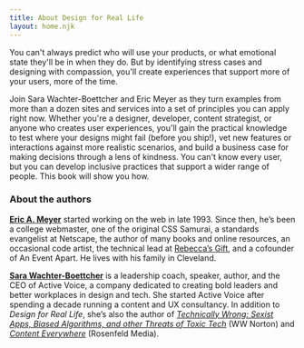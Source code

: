 ```yaml
---
title: About Design for Real Life
layout: home.njk
---
```

You can't always predict who will use your products, or what emotional state they'll be in when they do. But by identifying stress cases and designing with compassion, you'll create experiences that support more of your users, more of the time.

Join Sara Wachter-Boettcher and Eric Meyer as they turn examples from more than a dozen sites and services into a set of principles you can apply right now. Whether you're a designer, developer, content strategist, or anyone who creates user experiences, you'll gain the practical knowledge to test where your designs might fail (before you ship!), vet new features or interactions against more realistic scenarios, and build a business case for making decisions through a lens of kindness. You can't know every user, but you can develop inclusive practices that support a wider range of people. This book will show you how.

### About the authors

**[Eric A. Meyer](https://meyerweb.com/)** started working on the web in late 1993. Since then, he’s been a college webmaster, one of the original CSS Samurai, a standards evangelist at Netscape, the author of many books and online resources, an occasional code artist, the technical lead at [Rebecca’s Gift](http://rebeccasgift.org/), and a cofounder of An Event Apart. He lives with his family in Cleveland.

**[Sara Wachter-Boettcher](https://www.sarawb.com/)** is a leadership coach, speaker, author, and the CEO of Active Voice, a company dedicated to creating bold leaders and better workplaces in design and tech. She started Active Voice after spending a decade running a content and UX consultancy. In addition to *Design for Real Life*, she’s also the author of *[Technically Wrong: Sexist Apps, Biased Algorithms, and other Threats of Toxic Tech](https://wwnorton.com/books/Technically-Wrong/)* (WW Norton) and *[Content Everywhere](https://rosenfeldmedia.com/books/content-everywhere/)* (Rosenfeld Media).
